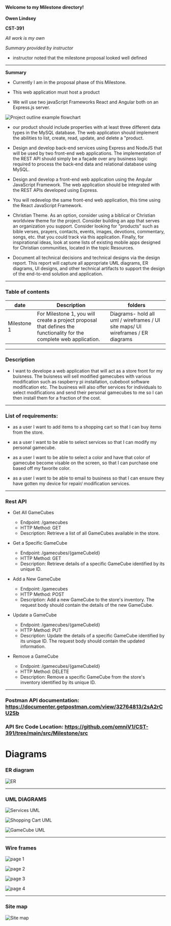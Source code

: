 #### Welcome to my Milestone directory!
**Owen Lindsey**

**CST-391**

_All work is my own_

_Summary provided by instructor_ 


- instructor noted that the milestone proposal looked well defined
---
**Summary**


- Currently I am in the proposal phase of this Milestone. 


- This web application must host a product

- We will use two javaScript Frameworks React and Angular both on an Express.js server. 

![Project outline example flowchart](https://github.com/omniV1/CST-391/blob/main/docs/Milestone/Diagrams/Cst-391_milestoneExampleFlowchart.png)


- our product should include properties with at least three different data types in the MySQL database. The web application should implement the abilities to list, create, read, update, and delete a "product.

- Design and develop back-end services using Express and NodeJS that will be used by two front-end web applications. The implementation of the REST API should simply be a façade over any business logic required to process the back-end data and relational database using MySQL.

- Design and develop a front-end web application using the Angular JavaScript Framework. The web application should be integrated with the REST APIs developed using Express.

- You will redevelop the same front-end web application, this time using the React JavaScript Framework. 

- Christian Theme. As an option, consider using a biblical or Christian worldview theme for the project. Consider building an app that serves an organization you support. Consider looking for "products" such as bible verses, prayers, contacts, events, images, devotions, commentary, songs, etc. that you could track via this application. Finally, for inspirational ideas, look at some lists of existing mobile apps designed for Christian communities, located in the topic Resources. 

- Document all technical decisions and technical designs via the design report. This report will capture all appropriate UML diagrams, ER diagrams, UI designs, and other technical artifacts to support the design of the end-to-end solution and application.

---
### Table of contents

| date  | Description | folders        |
| ------ | ------ | ----------- | 
| Milestone 1 |  For Milestone 1, you will create a project proposal that defines the functionality for the complete web application.      | Diagrams- hold all uml / wireframes / UI site maps/ UI wireframes / ER diagrams |

---

### Description

- I want to develope a web application that will act as a store front for my buisness. The buisness will sell modified gamecubes with various modification such as raspberry pi installation, cubeboot software modification etc. The business will also offer services for individuals to select modifications and send their personal gamecubes to me so I can then install them for a fraction of the cost.

  
---

### List of requirements:

  
- as a user I want to add items to a shopping cart so that I can buy items from the store.

- as a user I want to be able to select services so that I can modify my personal gamecube. 
  

- as a user I want to be able to select a color and have that color of gamecube become visable on the screen, so that I can purchase one based off my favorite color. 


- as a user I want to be able to email to business so that I can ensure they have gotten my device for repair/ modification services.
 

---

### Rest API 

- Get All GameCubes
  - Endpoint: /gamecubes
  - HTTP Method: GET
  - Description: Retrieve a list of all GameCubes available in the store.

- Get a Specific GameCube
  - Endpoint: /gamecubes/{gameCubeId}
  - HTTP Method: GET
  - Description: Retrieve details of a specific GameCube identified by its unique ID.

- Add a New GameCube
  - Endpoint: /gamecubes
  - HTTP Method: POST
  - Description: Add a new GameCube to the store's inventory. The request body should contain the details of the new GameCube.

- Update a GameCube
  - Endpoint: /gamecubes/{gameCubeId}
  - HTTP Method: PUT
  - Description: Update the details of a specific GameCube identified by its unique ID. The request body should contain the updated information.

- Remove a GameCube
  - Endpoint: /gamecubes/{gameCubeId}
  - HTTP Method: DELETE
  - Description: Remove a specific GameCube from the store's inventory identified by its unique ID.
---

### Postman API documentation: https://documenter.getpostman.com/view/32764813/2sA2rCU2Sb
### API Src Code Location: https://github.com/omniV1/CST-391/tree/main/src/Milestone/src
# Diagrams 

### ER diagram 
![ER](https://github.com/omniV1/CST-391/blob/main/docs/Milestone/Diagrams/CST-391-ERDiagram.png)

---

### UML DIAGRAMS

![Services UML](https://github.com/omniV1/CST-391/blob/main/docs/Milestone/Diagrams/CST391-ServicesUML-Milestone1.drawio.png)

![Shopping Cart UML](https://github.com/omniV1/CST-391/blob/main/docs/Milestone/Diagrams/CST391-ShoppingCartUML-Milestone1.drawio%20(1).png)

![GameCube UML](https://github.com/omniV1/CST-391/blob/main/docs/Milestone/Diagrams/GameCube-Class.drawio.png)

---

### Wire frames 

![page 1](https://github.com/omniV1/CST-391/blob/main/docs/Milestone/Diagrams/Cst391-Wireframe-page-1.drawio.png)

![page 2](https://github.com/omniV1/CST-391/blob/main/docs/Milestone/Diagrams/CSt391-Wirefram-Page2.drawio.png)

![page 3](https://github.com/omniV1/CST-391/blob/main/docs/Milestone/Diagrams/CSt391-Wireframe-Page3.drawio.png)

![page 4](https://github.com/omniV1/CST-391/blob/main/docs/Milestone/Diagrams/CSt391-Wireframe-Page4.drawio.png)

---

### Site map

![Site map](https://github.com/omniV1/CST-391/blob/main/docs/Milestone/Diagrams/Cst-391-Sitemap-Milestone1.drawio.png)


